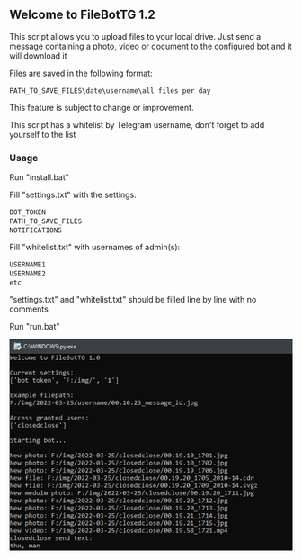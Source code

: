 ## Welcome to FileBotTG 1.2

This script allows you to upload files to your local drive. 
Just send a message containing a photo, video or document to the configured bot and it will download it 

Files are saved in the following format:
```
PATH_TO_SAVE_FILES\date\username\all files per day
```
This feature is subject to change or improvement. 


This script has a whitelist by Telegram username, don't forget to add yourself to the list 

### Usage

Run "install.bat"

Fill "settings.txt" with the settings:
```
BOT_TOKEN 
PATH_TO_SAVE_FILES
NOTIFICATIONS
```

Fill "whitelist.txt" with usernames of admin(s):
```
USERNAME1
USERNAME2
etc
```
"settings.txt" and "whitelist.txt" should be filled line by line with no comments

Run "run.bat"

![cover](/cover.png)

